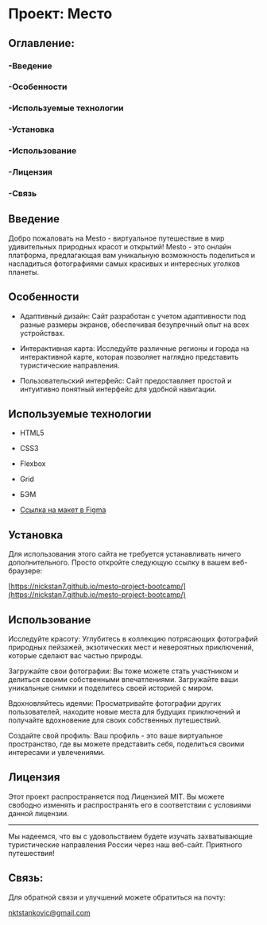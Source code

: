 # Проект: Место

 

## Оглавление: 

 

### -Введение 

### -Особенности 

### -Используемые технологии 

### -Установка 

### -Использование 

### -Лицензия 

### -Связь 

 

## Введение 

 

Добро пожаловать на Mesto - виртуальное путешествие в мир удивительных природных красот и открытий! Mesto - это онлайн платформа, предлагающая вам уникальную возможность поделиться и насладиться фотографиями самых красивых и интересных уголков планеты.

 

## Особенности 

 

- Адаптивный дизайн: Сайт разработан с учетом адаптивности под разные размеры экранов, обеспечивая безупречный опыт на всех устройствах. 

- Интерактивная карта: Исследуйте различные регионы и города на интерактивной карте, которая позволяет наглядно представить туристические направления. 

- Пользовательский интерфейс: Сайт предоставляет простой и интуитивно понятный интерфейс для удобной навигации. 

 

## Используемые технологии 

 

- HTML5 

- CSS3 

- Flexbox 

- Grid 

- БЭМ 

- [Ссылка на макет в Figma](https://www.figma.com/file/2cn9N9jSkmxD84oJik7xL7/JavaScript.-Sprint-4?node-id=0%3A1)

 

## Установка 

 

Для использования этого сайта не требуется устанавливать ничего дополнительного. Просто откройте следующую ссылку в вашем веб-браузере: 

 

[https://nickstan7.github.io/mesto-project-bootcamp/](https://nickstan7.github.io/mesto-project-bootcamp/) 

 

## Использование 

 

Исследуйте красоту: Углубитесь в коллекцию потрясающих фотографий природных пейзажей, экзотических мест и невероятных приключений, которые сделают вас частью природы.

Загружайте свои фотографии: Вы тоже можете стать участником и делиться своими собственными впечатлениями. Загружайте ваши уникальные снимки и поделитесь своей историей с миром.

Вдохновляйтесь идеями: Просматривайте фотографии других пользователей, находите новые места для будущих приключений и получайте вдохновение для своих собственных путешествий.

Создайте свой профиль: Ваш профиль - это ваше виртуальное пространство, где вы можете представить себя, поделиться своими интересами и увлечениями.

 

## Лицензия 

 

Этот проект распространяется под Лицензией MIT. Вы можете свободно изменять и распространять его в соответствии с условиями данной лицензии. 

 

--- 

 

Мы надеемся, что вы с удовольствием будете изучать захватывающие туристические направления России через наш веб-сайт. Приятного путешествия! 

 

## Связь: 

Для обратной связи и улучшений можете обратиться на почту: 

nktstankovic@gmail.com 